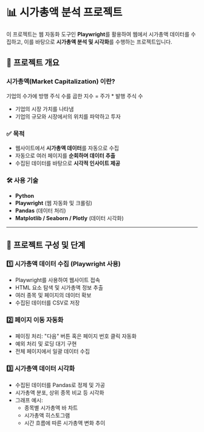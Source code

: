 # 📊 시가총액 분석 프로젝트

이 프로젝트는 웹 자동화 도구인 **Playwright**를 활용하여 웹에서 시가총액 데이터를 수집하고, 이를 바탕으로 **시가총액 분석 및 시각화**를 수행하는 프로젝트입니다.

## 📁 프로젝트 개요

### 시가총액(Market Capitalization) 이란?
기업의 수가에 방행 주식 수를 곱한 지수 = 주가 * 발행 주식 수
 - 기업의 시장 가치를 나타냄
 - 기업의 규모와 시장에서의 위치를 파악하고 투자

### ✅ 목적
- 웹사이트에서 **시가총액 데이터**를 자동으로 수집
- 자동으로 여러 페이지를 **순회하며 데이터 추출**
- 수집된 데이터를 바탕으로 **시각적 인사이트 제공**

### 🛠 사용 기술
- **Python**
- **Playwright** (웹 자동화 및 크롤링)
- **Pandas** (데이터 처리)
- **Matplotlib / Seaborn / Plotly** (데이터 시각화)

---

## 🧩 프로젝트 구성 및 단계

### 1️⃣ 시가총액 데이터 수집 (Playwright 사용)
- Playwright를 사용하여 웹사이트 접속
- HTML 요소 탐색 및 시가총액 정보 추출
- 여러 종목 및 페이지의 데이터 확보
- 수집된 데이터를 CSV로 저장

### 2️⃣ 페이지 이동 자동화
- 페이징 처리: "다음" 버튼 혹은 페이지 번호 클릭 자동화
- 예외 처리 및 로딩 대기 구현
- 전체 페이지에서 일괄 데이터 수집

### 3️⃣ 시가총액 데이터 시각화
- 수집된 데이터를 Pandas로 정제 및 가공
- 시가총액 분포, 상위 종목 비교 등 시각화
- 그래프 예시:
  - 종목별 시가총액 바 차트
  - 시가총액 히스토그램
  - 시간 흐름에 따른 시가총액 변화 추이
